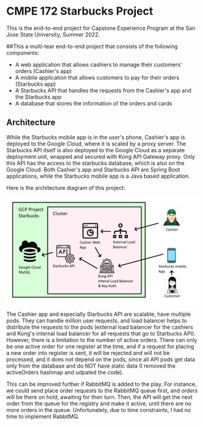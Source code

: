 # CMPE 172 Starbucks Project

This is the end-to-end project for Capstone Experience Program at the San Jose State University, Summer 2022. 

##This a multi-tear end-to-end project that consists of the following components:

* A web application that allows cashiers to manage their customers' orders (Cashier's app)
* A mobile application that allows customers to pay for their orders (Starbucks app)
* A Starbucks API that handles the requests from the Cashier's app and the Starbucks app
* A database that stores the information of the orders and cards

## Architecture

While the Starbucks mobile app is in the user's phone, Cashier's app is deployed to the Google Cloud, where it is scaled by a proxy server. The Starbucks API itself is also deployed to the Google Cloud as a separate deployment unit, wrapped and secured with Kong API Gateway proxy. Only this API has the access to the starbucks database, which is also on the Google Cloud. Both Cashier's app and Starbucks API are Spring Boot applications, while the Starbucks mobile app is a Java based application.

Here is the architecture diagram of this project:

![](images/diagram.png)

The Cashier app and especially Starbucks API are scalable, have multiple pods. They can handle million user requests, and load balancer helps to distribute the requests to the pods (external load balancer for the cashiers and Kong's internal load balancer for all requests that go to Starbucks API). However, there is a limitation to the number of active orders. There can only be one active order for one register at the time, and if a request for placing a new order into register is sent, it will be rejected and will not be processed, and it does not depend on the pods, since all API pods get data only from the database and do NOT have static data (I removed the activeOrders hashmap and udpated the code).

This can be improved further if RabbitMQ is added to the play. For instance, we could send place order requests to the RabbitMQ queue first, and orders will be there on hold, awaiting for their turn. Then, the API will get the next order from the queue for the registry and make it active, until there are no more orders in the queue. Unfortunately, due to time constraints, I had no time to implement RabbitMQ.
